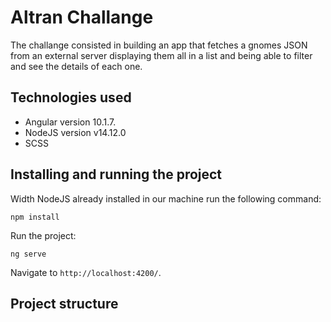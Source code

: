 # Altran Challange

The challange consisted in building an app that fetches a gnomes JSON from an external server displaying them all in a list and being able to filter and see the details of each one.

## Technologies used

- Angular version 10.1.7.
- NodeJS version v14.12.0
- SCSS

## Installing and running the project

Width NodeJS already installed in our machine run the following command:


`npm install`

Run the project:

`ng serve`

Navigate to `http://localhost:4200/`.

## Project structure





